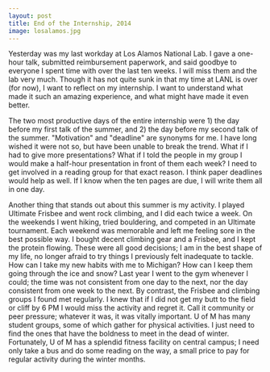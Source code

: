 ```yaml
---
layout: post
title: End of the Internship, 2014
image: losalamos.jpg
---
```


Yesterday was my last workday at Los Alamos National Lab. I gave a one-hour talk, submitted reimbursement paperwork, and said goodbye to everyone I spent time with over the last ten weeks. I will miss them and the lab very much. Though it has not quite sunk in that my time at LANL is over (for now), I want to reflect on my internship. I want to understand what made it such an amazing experience, and what might have made it even better.

The two most productive days of the entire internship were 1) the day before my first talk of the summer, and 2) the day before my second talk of the summer. "Motivation" and "deadline" are synonyms for me. I have long wished it were not so, but have been unable to break the trend. What if I had to give more presentations? What if I told the people in my group I would make a half-hour presentation in front of them each week? I need to get involved in a reading group for that exact reason. I think paper deadlines would help as well. If I know when the ten pages are due, I will write them all in one day.

Another thing that stands out about this summer is my activity. I played Ultimate Frisbee and went rock climbing, and I did each twice a week. On the weekends I went hiking, tried bouldering, and competed in an Ultimate tournament. Each weekend was memorable and left me feeling sore in the best possible way. I bought decent climbing gear and a Frisbee, and I kept the protein flowing. These were all good decisions; I am in the best shape of my life, no longer afraid to try things I previously felt inadequate to tackle. How can I take my new habits with me to Michigan? How can I keep them going through the ice and snow? Last year I went to the gym whenever I could; the time was not consistent from one day to the next, nor the day consistent from one week to the next. By contrast, the Frisbee and climbing groups I found met regularly. I knew that if I did not get my butt to the field or cliff by 6 PM I would miss the activity and regret it. Call it community or peer pressure; whatever it was, it was vitally important. U of M has many student groups, some of which gather for physical activities. I just need to find the ones that have the boldness to meet in the dead of winter. Fortunately, U of M has a splendid fitness facility on central campus; I need only take a bus and do some reading on the way, a small price to pay for regular activity during the winter months.